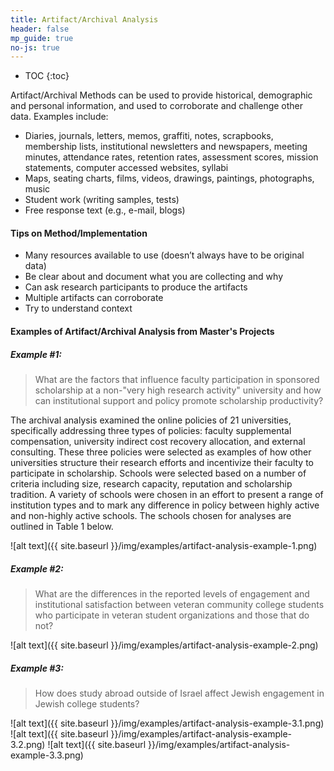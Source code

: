 ```yaml
---
title: Artifact/Archival Analysis
header: false
mp_guide: true
no-js: true
---
```

* TOC
{:toc}

Artifact/Archival Methods can be used to provide historical, demographic and personal information, and used to corroborate and challenge other data. Examples include:

*   Diaries, journals, letters, memos, graffiti, notes, scrapbooks, membership lists, institutional newsletters and newspapers, meeting minutes, attendance rates, retention rates, assessment scores, mission statements, computer accessed websites, syllabi
*   Maps, seating charts, films, videos, drawings, paintings, photographs, music
*   Student work (writing samples, tests)
*   Free response text (e.g., e-mail, blogs)

#### Tips on Method/Implementation

*   Many resources available to use (doesn’t always have to be original data)
*   Be clear about and document what you are collecting and why
*   Can ask research participants to produce the artifacts
*   Multiple artifacts can corroborate
*   Try to understand context

#### Examples of Artifact/Archival Analysis from Master's Projects 

##### Example #1:

> What are the factors that influence faculty participation in sponsored scholarship at a non-"very high research activity" university and how can institutional support and policy promote scholarship productivity?

The archival analysis examined the online policies of 21 universities, specifically addressing three types of policies: faculty supplemental compensation, university indirect cost recovery allocation, and external consulting.  These three policies were selected as examples of how other universities structure their research efforts and incentivize their faculty to participate in scholarship.  Schools were selected based on a number of criteria including size, research capacity, reputation and scholarship tradition.  A variety of schools were chosen in an effort to present a range of institution types and to mark any difference in policy between highly active and non-highly active schools.  The schools chosen for analyses are outlined in Table 1 below.

![alt text]({{ site.baseurl }}/img/examples/artifact-analysis-example-1.png)

##### Example #2:

> What are the differences in the reported levels of engagement and institutional satisfaction between veteran community college students who participate in veteran student organizations and those that do not? 

![alt text]({{ site.baseurl }}/img/examples/artifact-analysis-example-2.png)

##### Example #3:

> How does study abroad outside of Israel affect Jewish engagement in Jewish college students?  

![alt text]({{ site.baseurl }}/img/examples/artifact-analysis-example-3.1.png)
![alt text]({{ site.baseurl }}/img/examples/artifact-analysis-example-3.2.png)
![alt text]({{ site.baseurl }}/img/examples/artifact-analysis-example-3.3.png)